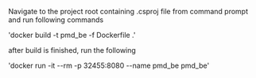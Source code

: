 Navigate to the project root containing .csproj file from command prompt and run following commands

'docker build -t pmd_be -f Dockerfile .'

after build is finished, run the following

'docker run -it --rm -p 32455:8080 --name pmd_be pmd_be'
